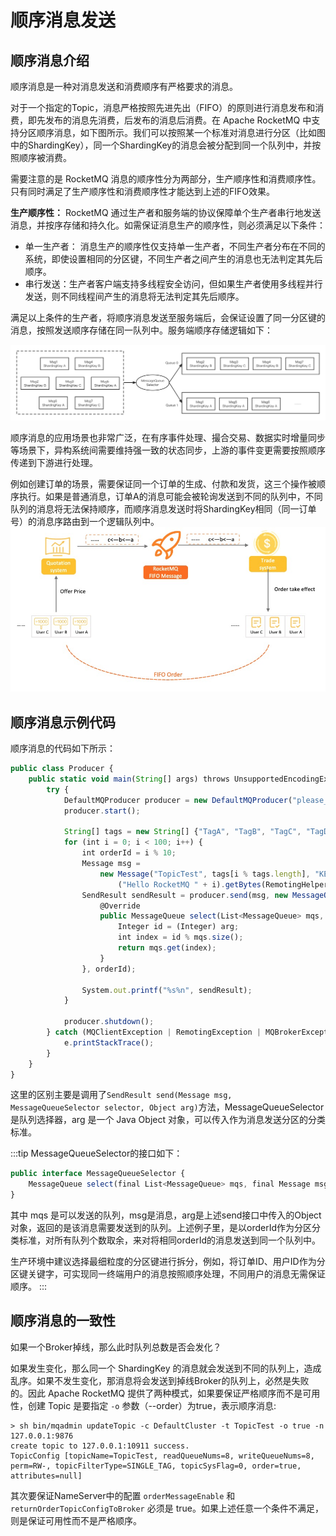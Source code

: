 # 顺序消息发送

## 顺序消息介绍
顺序消息是一种对消息发送和消费顺序有严格要求的消息。

对于一个指定的Topic，消息严格按照先进先出（FIFO）的原则进行消息发布和消费，即先发布的消息先消费，后发布的消息后消费。在 Apache RocketMQ 中支持分区顺序消息，如下图所示。我们可以按照某一个标准对消息进行分区（比如图中的ShardingKey），同一个ShardingKey的消息会被分配到同一个队列中，并按照顺序被消费。

需要注意的是 RocketMQ 消息的顺序性分为两部分，生产顺序性和消费顺序性。只有同时满足了生产顺序性和消费顺序性才能达到上述的FIFO效果。

**生产顺序性：** RocketMQ 通过生产者和服务端的协议保障单个生产者串行地发送消息，并按序存储和持久化。如需保证消息生产的顺序性，则必须满足以下条件：
- 单一生产者： 消息生产的顺序性仅支持单一生产者，不同生产者分布在不同的系统，即使设置相同的分区键，不同生产者之间产生的消息也无法判定其先后顺序。
- 串行发送：生产者客户端支持多线程安全访问，但如果生产者使用多线程并行发送，则不同线程间产生的消息将无法判定其先后顺序。

满足以上条件的生产者，将顺序消息发送至服务端后，会保证设置了同一分区键的消息，按照发送顺序存储在同一队列中。服务端顺序存储逻辑如下：

![顺序消息发送](../picture/顺序消息发送.png)

顺序消息的应用场景也非常广泛，在有序事件处理、撮合交易、数据实时增量同步等场景下，异构系统间需要维持强一致的状态同步，上游的事件变更需要按照顺序传递到下游进行处理。

例如创建订单的场景，需要保证同一个订单的生成、付款和发货，这三个操作被顺序执行。如果是普通消息，订单A的消息可能会被轮询发送到不同的队列中，不同队列的消息将无法保持顺序，而顺序消息发送时将ShardingKey相同（同一订单号）的消息序路由到一个逻辑队列中。
![顺序消息场景一](../picture/顺序消息示例一.png)

## 顺序消息示例代码

顺序消息的代码如下所示：

```jsx {13}
public class Producer {
    public static void main(String[] args) throws UnsupportedEncodingException {
        try {
            DefaultMQProducer producer = new DefaultMQProducer("please_rename_unique_group_name");
            producer.start();

            String[] tags = new String[] {"TagA", "TagB", "TagC", "TagD", "TagE"};
            for (int i = 0; i < 100; i++) {
                int orderId = i % 10;
                Message msg =
                    new Message("TopicTest", tags[i % tags.length], "KEY" + i,
                        ("Hello RocketMQ " + i).getBytes(RemotingHelper.DEFAULT_CHARSET));
                SendResult sendResult = producer.send(msg, new MessageQueueSelector() {
                    @Override
                    public MessageQueue select(List<MessageQueue> mqs, Message msg, Object arg) {
                        Integer id = (Integer) arg;
                        int index = id % mqs.size();
                        return mqs.get(index);
                    }
                }, orderId);

                System.out.printf("%s%n", sendResult);
            }

            producer.shutdown();
        } catch (MQClientException | RemotingException | MQBrokerException | InterruptedException e) {
            e.printStackTrace();
        }
    }
}
```

这里的区别主要是调用了```SendResult send(Message msg, MessageQueueSelector selector, Object arg)```方法，MessageQueueSelector 是队列选择器，arg 是一个 Java Object 对象，可以传入作为消息发送分区的分类标准。

:::tip
MessageQueueSelector的接口如下：

```jsx
public interface MessageQueueSelector {
    MessageQueue select(final List<MessageQueue> mqs, final Message msg, final Object arg);
}
```

其中 mqs 是可以发送的队列，msg是消息，arg是上述send接口中传入的Object对象，返回的是该消息需要发送到的队列。上述例子里，是以orderId作为分区分类标准，对所有队列个数取余，来对将相同orderId的消息发送到同一个队列中。

生产环境中建议选择最细粒度的分区键进行拆分，例如，将订单ID、用户ID作为分区键关键字，可实现同一终端用户的消息按照顺序处理，不同用户的消息无需保证顺序。
:::


## 顺序消息的一致性

如果一个Broker掉线，那么此时队列总数是否会发化？

如果发生变化，那么同一个 ShardingKey 的消息就会发送到不同的队列上，造成乱序。如果不发生变化，那消息将会发送到掉线Broker的队列上，必然是失败的。因此 Apache RocketMQ 提供了两种模式，如果要保证严格顺序而不是可用性，创建 Topic 是要指定 ```-o``` 参数（--order）为true，表示顺序消息:

```shell {1}
> sh bin/mqadmin updateTopic -c DefaultCluster -t TopicTest -o true -n 127.0.0.1:9876
create topic to 127.0.0.1:10911 success.
TopicConfig [topicName=TopicTest, readQueueNums=8, writeQueueNums=8, perm=RW-, topicFilterType=SINGLE_TAG, topicSysFlag=0, order=true, attributes=null]
```

其次要保证NameServer中的配置 ```orderMessageEnable``` 和 ```returnOrderTopicConfigToBroker``` 必须是 true。如果上述任意一个条件不满足，则是保证可用性而不是严格顺序。
